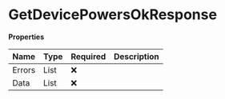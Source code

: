 # GetDevicePowersOkResponse

**Properties**

| Name   | Type                 | Required | Description |
| :----- | :------------------- | :------- | :---------- |
| Errors | List<Error>          | ❌       |             |
| Data   | List<DevicePowerGet> | ❌       |             |

<!-- This file was generated by liblab | https://liblab.com/ -->

